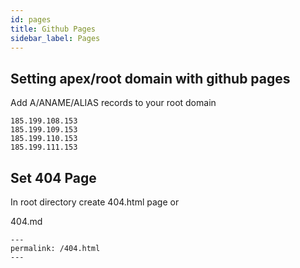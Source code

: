 ```yaml
---
id: pages
title: Github Pages
sidebar_label: Pages
---
```


## Setting apex/root domain with github pages

Add A/ANAME/ALIAS records to your root domain

```
185.199.108.153
185.199.109.153
185.199.110.153
185.199.111.153
```

## Set 404 Page

In root directory create 404.html page or
 
404.md
```
---
permalink: /404.html
--- 
```

